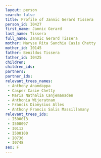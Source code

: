 ```yaml
---
layout: person
search: false
title: Profile of Jannic Gerard Tissera
person_id: I0427
first_name: Jannic Gerard
last_name: Tissera
full_name: Jannic Gerard Tissera
mother: Maryse Rita Sanchia Casie Chetty
mother_id: I0145
father: Benildus Tissera
father_id: I0425
children:
children_ids:
partners:
partner_ids:
relevant_trees_names:
 - Anthony Anandappa
 - Casper Casie Chetty
 - Maria Nathalia Canjemanaden
 - Anthonia Wijeratnam
 - Francis Dionysius Alles
 - Anthony Francis Salis Massillamany
relevant_trees_ids:
 - I500013
 - I500097
 - I0112
 - I500100
 - I0736
 - I0748
sex: F
---
```


